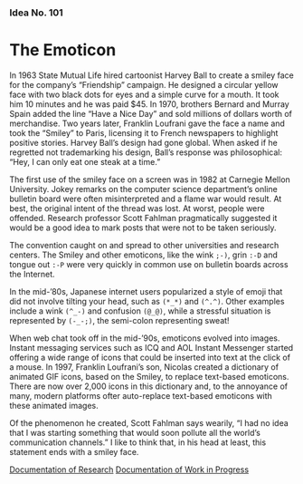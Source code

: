 ### Idea No. 101
# The Emoticon

In 1963 State Mutual Life hired cartoonist Harvey Ball to create a smiley face for the company’s “Friendship” campaign. He designed a circular yellow face with two black dots for eyes and a simple curve for a mouth. It took him 10 minutes and he was paid $45. In 1970, brothers Bernard and Murray Spain added the line “Have a Nice Day” and sold millions of dollars worth of merchandise. Two years later, Franklin Loufrani gave the face a name and took the “Smiley” to Paris, licensing it to French newspapers to highlight positive stories. Harvey Ball’s design had gone global. When asked if he regretted not trademarking his design, Ball’s response was philosophical: “Hey, I can only eat one steak at a time.”

The first use of the smiley face on a screen was in 1982 at Carnegie Mellon University. Jokey remarks on the computer science department’s online bulletin board were often misinterpreted and a flame war would result. At best, the original intent of the thread was lost. At worst, people were offended. Research professor Scott Fahlman pragmatically suggested it would be a good idea to mark posts that were not to be taken seriously.

The convention caught on and spread to other universities and research centers. The Smiley and other emoticons, like the wink `;-)`, grin `:-D` and tongue out `:-P` were very quickly in common use on bulletin boards across the Internet.

In the mid-’80s, Japanese internet users popularized a style of emoji that did not involve tilting your head, such as `(*_*)` and `(^.^)`. Other examples include a wink `(^_-)` and confusion `(@_@)`, while a stressful situation is represented by `(-_-;)`, the semi-colon representing sweat!

When web chat took off in the mid-’90s, emoticons evolved into images. Instant messaging services such as ICQ and AOL Instant Messenger started offering a wide range of icons that could be inserted into text at the click of a mouse. In 1997, Franklin Loufrani’s son, Nicolas created a dictionary of animated GIF icons, based on the Smiley, to replace text-based emoticons. There are now over 2,000 icons in this dictionary and, to the annoyance of many, modern platforms ofter auto-replace text-based emoticons with these animated images.

Of the phenomenon he created, Scott Fahlman says wearily, “I had no idea that I was starting something that would soon pollute all the world’s communication channels.” I like to think that, in his head at least, this statement ends with a smiley face.

[Documentation of Research](Research.md)
[Documentation of Work in Progress](In_Progress.md)

